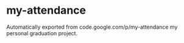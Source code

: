 # my-attendance
Automatically exported from code.google.com/p/my-attendance
my personal graduation project.
